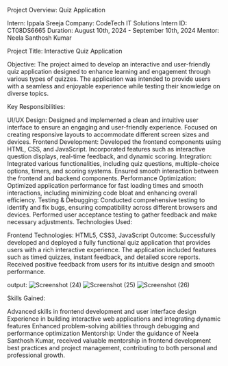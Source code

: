 Project Overview: Quiz Application

Intern: Ippala Sreeja
Company: CodeTech IT Solutions
Intern ID: CT08DS6665
Duration: August 10th, 2024 - September 10th, 2024
Mentor: Neela Santhosh Kumar

Project Title: Interactive Quiz Application

Objective:
The project aimed to develop an interactive and user-friendly quiz application designed to enhance learning and engagement through various types of quizzes. The application was intended to provide users with a seamless and enjoyable experience while testing their knowledge on diverse topics.

Key Responsibilities:

UI/UX Design: Designed and implemented a clean and intuitive user interface to ensure an engaging and user-friendly experience. Focused on creating responsive layouts to accommodate different screen sizes and devices.
Frontend Development: Developed the frontend components using HTML, CSS, and JavaScript. Incorporated features such as interactive question displays, real-time feedback, and dynamic scoring.
Integration: Integrated various functionalities, including quiz questions, multiple-choice options, timers, and scoring systems. Ensured smooth interaction between the frontend and backend components.
Performance Optimization: Optimized application performance for fast loading times and smooth interactions, including minimizing code bloat and enhancing overall efficiency.
Testing & Debugging: Conducted comprehensive testing to identify and fix bugs, ensuring compatibility across different browsers and devices. Performed user acceptance testing to gather feedback and make necessary adjustments.
Technologies Used:

Frontend Technologies: HTML5, CSS3, JavaScript
Outcome:
Successfully developed and deployed a fully functional quiz application that provides users with a rich interactive experience. The application included features such as timed quizzes, instant feedback, and detailed score reports. Received positive feedback from users for its intuitive design and smooth performance.

output:
![Screenshot (24)](https://github.com/user-attachments/assets/aef8db24-841c-4496-ac65-b0fee7c22624)
![Screenshot (25)](https://github.com/user-attachments/assets/731543a6-6020-4864-90ef-36f7aa3bd91a)
![Screenshot (26)](https://github.com/user-attachments/assets/17be1d26-8579-4648-8cff-62e95044f989)




Skills Gained:

Advanced skills in frontend development and user interface design
Experience in building interactive web applications and integrating dynamic features
Enhanced problem-solving abilities through debugging and performance optimization
Mentorship: Under the guidance of Neela Santhosh Kumar, received valuable mentorship in frontend development best practices and project management, contributing to both personal and professional growth.





